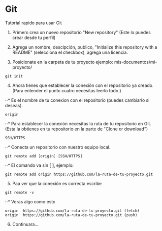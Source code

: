 # Git
Tutorial rapido para usar Git

1. Primero crea un nuevo repositorio "New repository" (Este lo puedes crear desde tu perfil)

2. Agrega un nombre, descipción, publico, "Initialize this repository with a README" (selecciona el checkbox), agrega una licencia.

3. Posicionate en la carpeta de tu proyecto ejemplo: mis-documentos/mi-proyecto/
```
git init
```
4. Ahora tienes que establecer la conexión con el repositorio ya creado.
(Para entender el punto cuatro necesitas leerlo todo.)

⋅⋅* Es el nombre de tu conexion con el repositorio (puedes cambiarlo si deseas).
```
origin
```

⋅⋅* Para establecer la conexión necesitas la ruta de tu repositorio en Git.
(Esta la obtienes en tu repositorio en la parte de "Clone or download")
```
SSH/HTTPS
```

⋅⋅* Conecta un repositorio con nuestro equipo local.
```
git remote add [origin] [SSH/HTTPS]
```
⋅⋅* El comando va sin [ ], ejemplo:

```
git remote add origin https://github.com/la-ruta-de-tu-proyecto.git
```

5. Paa ver que la conexión es correcta escribe

```
git remote -v
```

⋅⋅* Veras algo como esto

```
origin  https://github.com/la-ruta-de-tu-proyecto.git (fetch)
origin  https://github.com/la-ruta-de-tu-proyecto.git (push)
```

6. Continuara...
